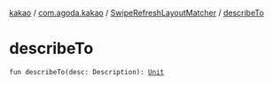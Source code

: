 [kakao](../../index.md) / [com.agoda.kakao](../index.md) / [SwipeRefreshLayoutMatcher](index.md) / [describeTo](./describe-to.md)

# describeTo

`fun describeTo(desc: Description): `[`Unit`](https://kotlinlang.org/api/latest/jvm/stdlib/kotlin/-unit/index.html)